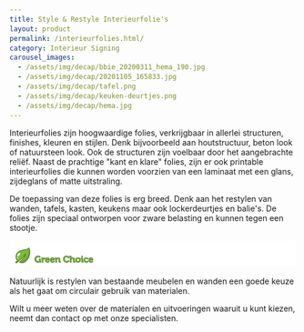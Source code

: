 ```yaml
---
title: Style & Restyle Interieurfolie's
layout: product
permalink: /interieurfolies.html/
category: Interieur Signing
carousel_images:
  - /assets/img/decap/bbie_20200311_hema_190.jpg
  - /assets/img/decap/20201105_165833.jpg
  - /assets/img/decap/tafel.png
  - /assets/img/decap/keuken-deurtjes.png
  - /assets/img/decap/hema.jpg
---
```

Interieurfolies zijn hoogwaardige folies, verkrijgbaar in allerlei structuren, finishes, kleuren en stijlen. Denk bijvoorbeeld aan houtstructuur, beton look of natuursteen look. Ook de structuren zijn voelbaar door het aangebrachte reliëf. Naast de prachtige "kant en klare" folies, zijn er ook printable interieurfolies die kunnen worden voorzien van een laminaat met een glans, zijdeglans of matte uitstraling.

De toepassing van deze folies is erg breed. Denk aan het restylen van wanden, tafels, kasten, keukens maar ook lockerdeurtjes en balie's. De folies zijn speciaal ontworpen voor zware belasting en kunnen tegen een stootje.

![](/assets/img/decap/blaadje-groen-2.png)

Natuurlijk is restylen van bestaande meubelen en wanden een goede keuze als het gaat om circulair gebruik van materialen.



Wilt u meer weten over de materialen en uitvoeringen waaruit u kunt kiezen, neemt dan contact op met onze specialisten.
